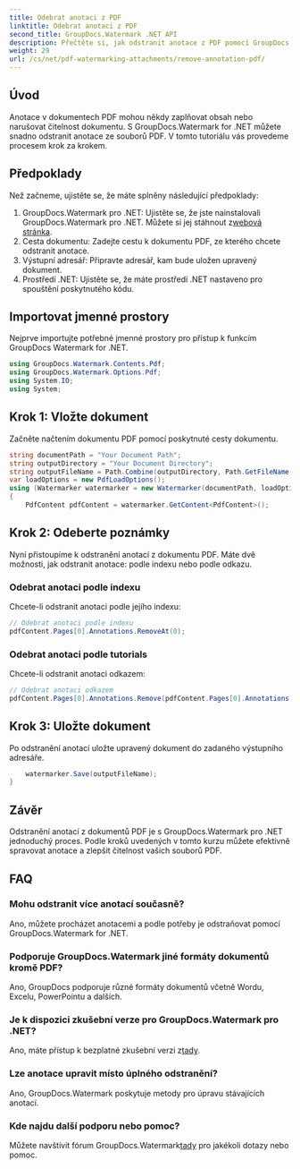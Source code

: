 ```yaml
---
title: Odebrat anotaci z PDF
linktitle: Odebrat anotaci z PDF
second_title: GroupDocs.Watermark .NET API
description: Přečtěte si, jak odstranit anotace z PDF pomocí GroupDocs.Watermark for .NET. Vylepšete čitelnost dokumentu bez námahy.
weight: 29
url: /cs/net/pdf-watermarking-attachments/remove-annotation-pdf/
---
```

## Úvod
Anotace v dokumentech PDF mohou někdy zaplňovat obsah nebo narušovat čitelnost dokumentu. S GroupDocs.Watermark for .NET můžete snadno odstranit anotace ze souborů PDF. V tomto tutoriálu vás provedeme procesem krok za krokem.
## Předpoklady
Než začneme, ujistěte se, že máte splněny následující předpoklady:
1.  GroupDocs.Watermark pro .NET: Ujistěte se, že jste nainstalovali GroupDocs.Watermark pro .NET. Můžete si jej stáhnout z[webová stránka](https://releases.groupdocs.com/Watermark/net/).
2. Cesta dokumentu: Zadejte cestu k dokumentu PDF, ze kterého chcete odstranit anotace.
3. Výstupní adresář: Připravte adresář, kam bude uložen upravený dokument.
4. Prostředí .NET: Ujistěte se, že máte prostředí .NET nastaveno pro spouštění poskytnutého kódu.

## Importovat jmenné prostory
Nejprve importujte potřebné jmenné prostory pro přístup k funkcím GroupDocs Watermark for .NET.
```csharp
using GroupDocs.Watermark.Contents.Pdf;
using GroupDocs.Watermark.Options.Pdf;
using System.IO;
using System;
```
## Krok 1: Vložte dokument
Začněte načtením dokumentu PDF pomocí poskytnuté cesty dokumentu.
```csharp
string documentPath = "Your Document Path";
string outputDirectory = "Your Document Directory";
string outputFileName = Path.Combine(outputDirectory, Path.GetFileName(documentPath));
var loadOptions = new PdfLoadOptions();
using (Watermarker watermarker = new Watermarker(documentPath, loadOptions))
{
    PdfContent pdfContent = watermarker.GetContent<PdfContent>();
```
## Krok 2: Odeberte poznámky
Nyní přistoupíme k odstranění anotací z dokumentu PDF. Máte dvě možnosti, jak odstranit anotace: podle indexu nebo podle odkazu.
### Odebrat anotaci podle indexu
Chcete-li odstranit anotaci podle jejího indexu:
```csharp
// Odebrat anotaci podle indexu
pdfContent.Pages[0].Annotations.RemoveAt(0);
```
### Odebrat anotaci podle tutorials
Chcete-li odstranit anotaci odkazem:
```csharp
// Odebrat anotaci odkazem
pdfContent.Pages[0].Annotations.Remove(pdfContent.Pages[0].Annotations[0]);
```
## Krok 3: Uložte dokument
Po odstranění anotací uložte upravený dokument do zadaného výstupního adresáře.
```csharp
    watermarker.Save(outputFileName);
}
```

## Závěr
Odstranění anotací z dokumentů PDF je s GroupDocs.Watermark pro .NET jednoduchý proces. Podle kroků uvedených v tomto kurzu můžete efektivně spravovat anotace a zlepšit čitelnost vašich souborů PDF.
## FAQ
### Mohu odstranit více anotací současně?
Ano, můžete procházet anotacemi a podle potřeby je odstraňovat pomocí GroupDocs.Watermark for .NET.
### Podporuje GroupDocs.Watermark jiné formáty dokumentů kromě PDF?
Ano, GroupDocs podporuje různé formáty dokumentů včetně Wordu, Excelu, PowerPointu a dalších.
### Je k dispozici zkušební verze pro GroupDocs.Watermark pro .NET?
 Ano, máte přístup k bezplatné zkušební verzi z[tady](https://releases.groupdocs.com/).
### Lze anotace upravit místo úplného odstranění?
Ano, GroupDocs.Watermark poskytuje metody pro úpravu stávajících anotací.
### Kde najdu další podporu nebo pomoc?
 Můžete navštívit fórum GroupDocs.Watermark[tady](https://forum.groupdocs.com/c/watermark/19) pro jakékoli dotazy nebo pomoc.